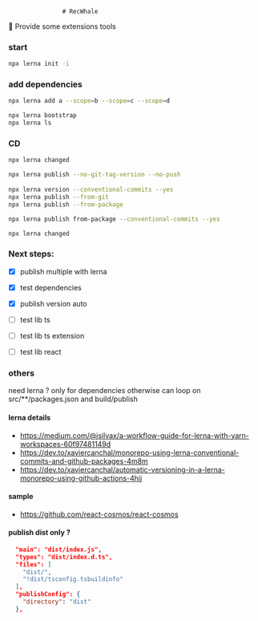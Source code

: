                    # RecWhale
:whale: Provide some extensions tools


### start
```sh
npx lerna init -i
```

### add dependencies
```sh
npx lerna add a --scope=b --scope=c --scope=d

npx lerna bootstrap
npx lerna ls
```

### CD
```sh
npx lerna changed

npx lerna publish --no-git-tag-version --no-push
  
npx lerna version --conventional-commits --yes
npx lerna publish --from-git
npx lerna publish --from-package

npx lerna publish from-package --conventional-commits --yes

npx lerna changed
```


### Next steps:

- [x] publish multiple with lerna
- [x] test dependencies
- [x] publish version auto

- [ ] test lib ts
- [ ] test lib ts extension
- [ ] test lib react


### others
need lerna ? only for dependencies
otherwise can loop on src/**/packages.json and build/publish


#### lerna details 
- https://medium.com/@jsilvax/a-workflow-guide-for-lerna-with-yarn-workspaces-60f97481149d
- https://dev.to/xaviercanchal/monorepo-using-lerna-conventional-commits-and-github-packages-4m8m
- https://dev.to/xaviercanchal/automatic-versioning-in-a-lerna-monorepo-using-github-actions-4hij

#### sample
- https://github.com/react-cosmos/react-cosmos

#### publish dist only ?
```json
  "main": "dist/index.js",
  "types": "dist/index.d.ts",
  "files": [
    "dist/",
    "!dist/tsconfig.tsbuildinfo"
  ],
  "publishConfig": {
    "directory": "dist"
  },
```